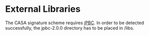 # External Libraries

The CASA signature scheme requires [jPBC](http://gas.dia.unisa.it/projects/jpbc/download.html).
In order to be detected successfully, the jpbc-2.0.0 directory has to be placed in /libs.
